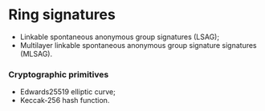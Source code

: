 # Ring signatures
- Linkable spontaneous anonymous group signatures (LSAG);
- Multilayer linkable spontaneous anonymous group signature signatures (MLSAG).

### Cryptographic primitives
- Edwards25519 elliptic curve;
- Keccak-256 hash function.
